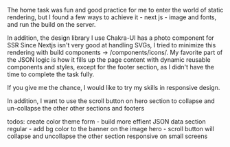 The home task was fun and good practice for me to enter the world of static rendering, but I found a few ways to achieve it - next js - image and fonts, and run the build on the server.

In addition, the design library I use Chakra-UI has a photo component for SSR
Since Nextjs isn't very good at handling SVGs, I tried to minimize this rendering with build components -> /components/icons/.
My favorite part of the JSON logic is how it fills up the page content with dynamic reusable components and styles, except for the footer section, as I didn't have the time to complete the task fully.



If you give me the chance, I would like to try my skills in responsive design.

In addition, I want to use the scroll button on hero section to collapse and un-collapse the other other sections and footers 



todos:
create color theme
form - build more effient JSON data 
section regular - add bg color to the banner on the image
hero - scroll button will collapse and uncollapse the other section
responsive on small screens
                                                                                               
